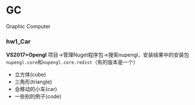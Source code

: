 # GC
Graphic Computer

### hw1_Car

**VS2017+Opengl** 项目->管理Nuget程序包->搜索nupengl，安装结果中的安装包`nupengl.core`和`nupengl.core.redist`（有的版本是一个）

  - 立方体(cube)
  - 三角形(triangle)
  - 会移动的小车(car)
  - 一些别的例子(code)
